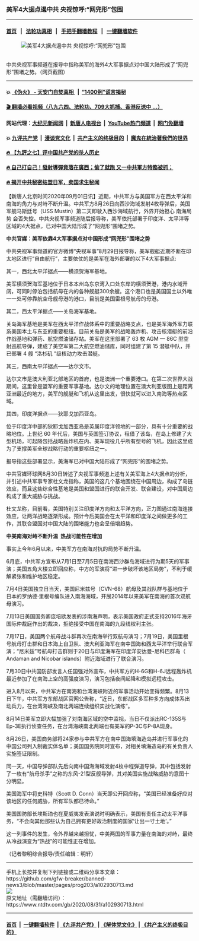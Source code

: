 ### 美军4大据点遏中共 央视惊呼:“网兜形”包围
------------------------

#### [首页](https://github.com/gfw-breaker/banned-news3/blob/master/README.md) &nbsp;&nbsp;|&nbsp;&nbsp; [法轮功真相](https://github.com/begood0513/basic/blob/master/README.md)  &nbsp;&nbsp;|&nbsp;&nbsp; [手把手翻墙教程](https://github.com/gfw-breaker/guides/wiki)  &nbsp;&nbsp;|&nbsp;&nbsp; [一键翻墙软件](https://github.com/gfw-breaker/nogfw/blob/master/README.md)  



<div><div class="featured_image">
 <figure>
  <img alt="美军4大据点遏中共 央视惊呼:“网兜形”包围" src="https://i.ntdtv.com/assets/uploads/2020/09/8ec7850c50bed1e2825e17f3e3a6f0dd-800x450.jpg"/>
 </figure><br/>
 <span class="caption">
  中共央视军事频道在报导中指称美军的海外4大军事据点对中国大陆形成了“网兜形”围堵之势。（网页截图）
 </span>
</div>
</div><hr/>

#### 💥 [《伪火》 - 天安门自焚真相 ](http://141.164.51.119:10000/videos/blog/weihuo.html)&nbsp; |&nbsp; [“1400例”谎言揭秘  ](http://141.164.51.119:10000/videos/blog/jiexi1400.html)

#### [ 🎬  翻墙必看视频（八九六四、法轮功、709大抓捕、香港反送中 ...）](https://github.com/gfw-breaker/links/blob/master/banned.md)

#### 网站代理：[大纪元新闻网](http://167.172.10.89:10080/gb/) &nbsp;|&nbsp; [新唐人电视台](http://167.172.10.89:8808/gb/)  &nbsp;|&nbsp; [YouTube热门频道](http://158.247.203.241/youtube.html) &nbsp;|&nbsp; [网门免翻墙](http://158.247.203.241:11000/show.aspx?name=ogHome)

#### 💥 [九评共产党](http://141.164.51.119:10000/videos/res/jiuping/)&nbsp; |&nbsp; [漫谈党文化](http://141.164.51.119:10000/videos/res/mtdwh/)&nbsp; |&nbsp; [共产主义的终极目的](http://141.164.51.119:10000/videos/res/zjmd/)&nbsp; |&nbsp; [魔鬼在統治著我們的世界](http://141.164.51.119:10000/videos/res/TheSpecter/)  

#### [ 🔥  【九評之七】评中国共产党的杀人历史](http://141.164.51.119:10000/videos/news/../res/jiuping/index.html)

#### [ 🔥  自己打自己！發射導彈竟落在廣西；偷了就跑 又一中共軍方特務被抓；](http://141.164.51.119:10000/videos/news/soh01.html)

#### [ 🔥  揭开中共秘密结盟日军，卖国求生秘闻 ](http://141.164.51.119:10000/videos/news/epoch01.html)

<div><div class="post_content" itemprop="articleBody">
 <p>
  【新唐人北京时间2020年09月01日讯】近期，中共军方与美国军方在西太平洋和南海的角力与对峙不断升温。中共军方8月26日向西沙海域发射4枚导弹后，美国军舰马斯廷号（USS Mustin）第二天即驶入西沙海域航行，外界开始担心
  <ok href="https://www.ntdtv.com/gb/南海局势.htm">
   南海局势
  </ok>
  会否失控。中共央视军事频道随后报导称，美军依托部署于印度洋、太平洋等区域的4大据点，已对中国大陆形成了“网兜形”围堵之势。
 </p>
 <p>
  <strong>
   中共官媒：美军依靠4大军事据点对中国形成“网兜形”围堵之势
  </strong>
 </p>
 <p>
  中共央视军事频道的官方微博“央视军事”8月29日报导称，美军舰艇近期不断在印太地区进行“自由航行”，主要依仗的是美军在海外部署的以下4大军事据点:
 </p>
 <p>
  其一，西北太平洋据点——横须贺海军基地。
 </p>
 <p>
  美军横须贺海军基地位于日本本州岛东京湾入口处东岸的横须贺港，港内水域开阔，可同时停泊包括航母在内的各种舰艇300余艘。这个港口也是美国国土以外唯一一处可停靠航空母舰母港的港口，目前是美国雷根号航母的母港。
 </p>
 <p>
  其二，西太平洋据点——关岛海军基地。
 </p>
 <p>
  关岛海军基地是美军在西太平洋作战体系中的重要战略支点，也是美军海外军力联系美国本土与东亚的重要枢纽。目前关岛是美军的战略轰炸机、攻击核潜艇的前沿作战基地和弹药、航空燃油储存站。美军在这里部署了 63 枚 AGM — 86C 型空射巡航导弹，建成了美空军第二大航空燃油储库，同时组建了第 15 潜艇中队，并已部署 4 艘 “洛杉矶 ”级核动力攻击潜艇。
 </p>
 <p>
  其三，西南太平洋据点——达尔文市。
 </p>
 <p>
  达尔文市是澳大利亚北部地区的首府，也是澳洲一个重要港口。在第二次世界大战期间，这里曾是盟军的重要军事基地。达尔文的地理位置在澳大利亚版图上是距离亚洲最近的地方，美军的舰艇和飞机从这里出发，很快就可以进入南海等热点区域。
 </p>
 <p>
  其四，印度洋据点——狄耶戈加西亚岛。
 </p>
 <p>
  位于印度洋中部的狄耶戈加西亚岛是英属印度洋领地的一部分，具有十分重要的战略地位。上世纪 60 年代后，美国与英国签订协议，租借了该岛，在岛上修建了大型机场，可起降包括战略轰炸机在内、美军现役几乎所有型号的飞机，因此这里成为了支撑美军全球战略行动的重要枢纽之一。
 </p>
 <p>
  报导指这些部署显示，美海军已对中国大陆形成了“网兜形”的围堵之势。
 </p>
 <p>
  中共官媒环球网8月30日转述了央视军事频道上述有关美军海上4大据点的分析，并引述中共军事专家杜文龙指称，美国的这几个基地围绕在中国周边，构成了岛链效应，而且这些综合性基地是美国和盟国进行的联合开发、联合建设，对中国周边构成了重大威胁与挑战。
 </p>
 <p>
  杜文龙称，目前看，美国特别关注印度洋方向和太平洋方向，正力图通过南海连接效应，让两洋战略逐渐形成。预计今后美国会在太平洋和印度洋之间做更多的工作，其联合盟国对中国大陆的围堵能力也会呈倍增趋势。
 </p>
 <p>
  <strong>
   中美南海对峙不断升温  热战可能性在增加
  </strong>
 </p>
 <p>
  事实上今年6月以来，中美军方在南海对抗的局势不断升温。
 </p>
 <p>
  6月底，中共军方宣布从7月1日至7月5日在南海西沙群岛海域进行为期5天的军事演；美国五角大楼立即回应称，中方的军演将“进一步破坏该地区局势”，不利于缓解紧张和维护地区稳定。
 </p>
 <p>
  7月4日美国独立日当天，美国尼米兹号（CVN-68）航母及其战队群与基地位于日本的罗纳德·里根号编队进入南海海域，开展2014年以来美军在南海的首次双航母演习。
 </p>
 <p>
  7月13日美国国务卿庞培欧发表的涉南海声明，表示美国政府正式支持2016年海牙国际仲裁庭作出的裁决，拒绝接受中国在南海的九段线权利主张。
 </p>
 <p>
  7月17日，美国两个航母战斗群再次在南海举行双航母演习；7月19日，美国里根号航母打击群和日本海上自卫队、澳大利亚海军在南中国海和西太平洋举行联合军演；“尼米兹”号航母打击群则于20日与印度海军在印度洋安达曼-尼科巴群岛（ Andaman and Nicobar islands）附近海域进行了联合演习。
 </p>
 <p>
  7月30日中共国防部发言人任国强对外宣布，中共军方的H-6G和H-6J远程轰炸机最近参加了在南海上空的高强度演习，演习包括夜间起降和模拟远程攻击。
 </p>
 <p>
  进入8月以来，中共军方在南海和台湾海峡附近的军事活动开始变得频繁。8月13日下午，中共军方东部战区官网公告称，“近日，东部战区多军种多方向成体系出动兵力，在台湾海峡及南北两端连续组织实战化演练”。
 </p>
 <p>
  8月14日美军立即大幅加强了对南海区域的空中监视，当日不仅派出RC-135S与Ep-3E执行侦查任务，在台湾海峡南北两端也有美军的P-3C与P-8A现身。
 </p>
 <p>
  8月26日，美国商务部将24家参与中共军方在南中国海填海造岛并进行军事化的中国公司列入制裁实体名单；美国国务院同时宣布，对相关填海造岛的有关负责人实施签证限制。
 </p>
 <p>
  同一天，中国导弹部队先后向南中国海海域发射4枚中程弹道导弹，其中包括发射了一枚有“航母杀手”之称的东风-21型反舰导弹，其对美国实施战略威胁的意图十分明显。
 </p>
 <p>
  美国海军中将史科特（Scott D. Conn）当天即公开回应称，“美国已经准备好应对该地区的任何威胁，所有军队都已待命。”
 </p>
 <p>
  美国国防部长埃斯珀也在夏威夷发表演说时明确表示，美国有责任主动太平洋事务，“不会向其他那些认为自己拥有更好政治制度的国家‘让出一寸土地’。”
 </p>
 <p>
  这一列事件的发生，令外界越来越担忧，中美两国的军事力量在南海的对峙，最终从冷战演变为“热战”的可能性正在增加。
 </p>
 <p>
  （记者黎明综合报导/责任编辑：明轩）
 </p>
 <div class="single_ad">
 </div>
</div>
</div>
<hr/>
手机上长按并复制下列链接或二维码分享本文章：<br/>
https://github.com/gfw-breaker/banned-news3/blob/master/pages/prog203/a102930713.md <br/>
<a href='https://github.com/gfw-breaker/banned-news3/blob/master/pages/prog203/a102930713.md'><img src='https://github.com/gfw-breaker/banned-news3/blob/master/pages/prog203/a102930713.md.png'/></a> <br/>
原文地址（需翻墙访问）：https://www.ntdtv.com/gb/2020/08/31/a102930713.html


------------------------
#### [首页](https://github.com/gfw-breaker/banned-news3/blob/master/README.md) &nbsp;|&nbsp; [一键翻墙软件](https://github.com/gfw-breaker/nogfw/blob/master/README.md) &nbsp;| [《九评共产党》](https://github.com/gfw-breaker/9ping.md/blob/master/README.md#九评之一评共产党是什么) | [《解体党文化》](https://github.com/gfw-breaker/jtdwh.md/blob/master/README.md) | [《共产主义的终极目的》](https://github.com/gfw-breaker/gczydzjmd.md/blob/master/README.md)


<img src='http://gfw-breaker.win/banned-news3/pages/prog203/a102930713.md' width='0px' height='0px'/>
